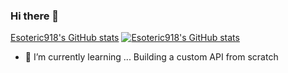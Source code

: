 ### Hi there 👋
[Esoteric918's GitHub stats](https://github-readme-stats.vercel.app/api?username=Esoteric918)
[![Esoteric918's GitHub stats](https://github-readme-stats.vercel.app/api?username=esoteric918)](https://github.com/anuraghazra/github-readme-stats)

- 🌱 I’m currently learning ...
  Building a custom API from scratch 
<!--
**Esoteric918/Esoteric918** is a ✨ _special_ ✨ repository because its `README.md` (this file) appears on your GitHub profile.

Here are some ideas to get you started:

- 🔭 I’m currently working on ...
- 🌱 I’m currently learning ...
- 👯 I’m looking to collaborate on ...
- 🤔 I’m looking for help with ...
- 💬 Ask me about ...
- 📫 How to reach me: ...
- 😄 Pronouns: ...
- ⚡ Fun fact: ...
-->
